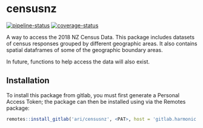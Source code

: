 
<!-- README.md is generated from README.Rmd. Please edit that file -->

# censusnz

<!-- badges: start -->

[![pipeline-status](https://gitlab.harmonic.co.nz/ari/censusnz/badges/master/pipeline.svg)](https://gitlab.harmonic.co.nz/ari/censusnz)
[![coverage-status](https://gitlab.harmonic.co.nz/ari/censusnz/badges/master/coverage.svg?job=coverage)](https://gitlab.harmonic.co.nz/ari/censusnz/pipelines)
<!-- badges: end -->

A way to access the 2018 NZ Census Data. This package includes datasets
of census responses grouped by different geographic areas. It also
contains spatial dataframes of some of the geographic boundary areas.

In future, functions to help access the data will also exist.

## Installation

To install this package from gitlab, you must first generate a Personal
Access Token; the package can then be installed using via the Remotes
package:

``` r
remotes::install_gitlab('ari/censusnz', <PAT>, host = 'gitlab.harmonic.co.nz/')
```
